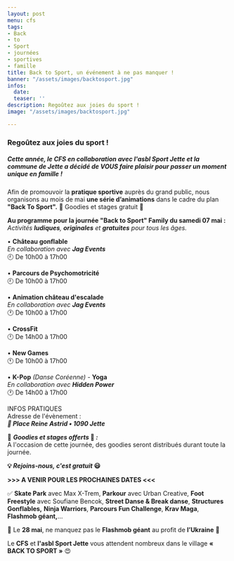 ```yaml
---
layout: post
menu: cfs
tags:
- Back
- to
- Sport
- journées
- sportives
- famille
title: Back to Sport, un événement à ne pas manquer !
banner: "/assets/images/backtosport.jpg"
infos:
  date: 
  teaser: ''
description: Regoûtez aux joies du sport !
image: "/assets/images/backtosport.jpg"

---
```

### **Regoûtez aux joies du sport !**

##### Cette année, le **CFS** en collaboration avec **l'asbl Sport Jette** et la **commune de Jette** a décidé de **VOUS** faire plaisir pour passer un moment **unique** en famille !

Afin de promouvoir la **pratique sportive** auprès du grand public, nous organisons au mois de mai **une série d’animations** dans le cadre du plan **"Back To Sport".** 🎁 Goodies et stages gratuit 🤩

**Au programme pour la journée "Back to Sport" Family du samedi 07 mai :**  
_Activités **ludiques**, **originales** et **gratuites** pour tous les âges._

• **Château gonflable**  
_En collaboration avec **Jag Events**_  
🕘 De 10h00 à 17h00

• **Parcours de Psychomotricité**  
🕘 De 10h00 à 17h00

• **Animation château d'escalade**  
_En collaboration avec **Jag Events**_  
🕐 De 10h00 à 17h00

• **CrossFit**  
🕛 De 14h00 à 17h00

• **New Games**  
🕚 De 10h00 à 17h00

• **K-Pop** _(Danse Coréenne)_ - **Yoga**  
_En collaboration avec **Hidden Power**_  
🕐 De 14h00 à 17h00

INFOS PRATIQUES  
Adresse de l'évènement :  
**_📍 Place Reine Astrid • 1090 Jette_**

🎁 **_Goodies et stages offerts_ 🤩 _:_**  
A l'occasion de cette journée, des goodies seront distribués durant toute la journée.

**💡 _Rejoins-nous, c'est gratuit_ 😃**

**>>> A VENIR POUR LES PROCHAINES DATES <<<**

✅ **Skate Park** avec Max X-Trem, **Parkour** avec Urban Creative, **Foot Freestyle** avec Soufiane Bencok, **Street Danse & Break danse**, **Structures Gonflables,** **Ninja Warriors**, **Parcours Fun Challenge**, **Krav Maga**, **Flashmob géant,**...

💙 Le **28 mai**, ne manquez pas le **Flashmob géant** au profit de **l’Ukraine** 💛

Le **CFS** et **l'asbl Sport Jette** vous attendent nombreux dans le village **« BACK TO SPORT »** 😍